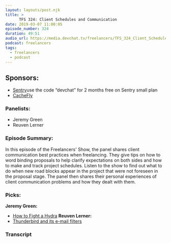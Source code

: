 ```yaml
---
layout: layouts/post.njk
title: >
      TFS 324: Client Schedules and Communication
date: 2019-03-07 11:00:05
episode_number: 324
duration: 49:51
audio_url: https://media.devchat.tv/freelancers/TFS_324_Client_Schedules_and_Communication.mp3
podcast: freelancers
tags: 
  - freelancers
  - podcast
---
```


## **Sponsors:**

- [Sentry](https://sentry.io/)use the code “devchat” for 2 months free on Sentry small plan
- [CacheFly](https://www.cachefly.com/)

### **Panelists:**

- Jeremy Green
- Reuven Lerner

### **Episode Summary:**
In this episode of the Freelancers' Show, the panel shares client communication best practices when freelancing. They give tips on how to word binding proposals to help clarify expectations on both sides and how to make and track project schedules. Listen to the show to find out what to do when new road blocks appear in the project that were not foreseen in the proposal stage. The panel then shares their personal experiences of client communication problems and how they dealt with them.
### **Picks:**
 **Jeremy Green:**
- [How to Fight a Hydra](https://www.amazon.com/How-Fight-Hydra-Ambitions-Destined-ebook/dp/B07J57YF47)
**Reuven Lerner:**
- [Thunderbird and its&nbsp;e-mail filters](https://www.thunderbird.net/en-US/)


### Transcript


